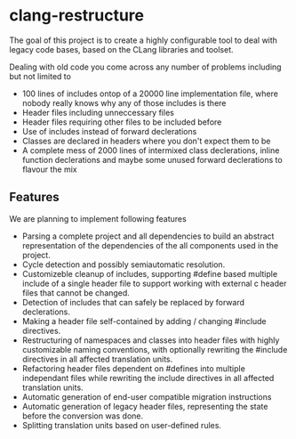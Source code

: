 clang-restructure
=================
The goal of this project is to create a highly configurable tool to deal with legacy code bases,
based on the CLang libraries and toolset.

Dealing with old code you come across any number of problems including but not limited to
-   100 lines of includes ontop of a 20000 line implementation file, where nobody really knows why
    any of those includes is there
-   Header files including unneccessary files
-   Header files requiring other files to be included before
-   Use of includes instead of forward declerations
-   Classes are declared in headers where you don't expect them to be
-   A complete mess of 2000 lines of intermixed class declerations, inline function declerations and
    maybe some unused forward declerations to flavour the mix

Features
--------
We are planning to implement following features
-   Parsing a complete project and all dependencies to build an abstract representation of the
    dependencies of the all components used in the project.
-   Cycle detection and possibly semiautomatic resolution.
-   Customizeble cleanup of includes, supporting #define based multiple include of a single header
    file to support working with external c header files that cannot be changed.
-   Detection of includes that can safely be replaced by forward declerations.
-   Making a header file self-contained by adding / changing #include directives.
-   Restructuring of namespaces and classes into header files with highly customizable naming
    conventions, with optionally rewriting the #include directives in all affected translation
    units.
-   Refactoring header files dependent on #defines into multiple independant files while rewriting
    the include directives in all affected translation units.
-   Automatic generation of end-user compatible migration instructions
-   Automatic generation of legacy header files, representing the state before the conversion was
    done.
-   Splitting translation units based on user-defined rules.

